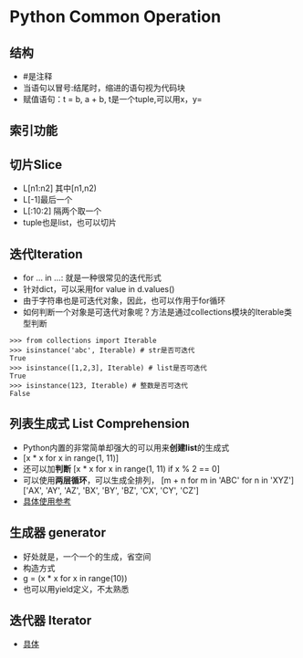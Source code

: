 # Python Common Operation


## 结构
- #是注释
- 当语句以冒号:结尾时，缩进的语句视为代码块
- 赋值语句：t = b, a + b, t是一个tuple,可以用x，y=

## 索引功能

## 切片Slice
- L[n1:n2] 其中[n1,n2)
- L[-1]最后一个
- L[:10:2] 隔两个取一个
- tuple也是list，也可以切片

## 迭代Iteration
- for ... in ...: 就是一种很常见的迭代形式
- 针对dict，可以采用for value in d.values()
- 由于字符串也是可迭代对象，因此，也可以作用于for循环
- 如何判断一个对象是可迭代对象呢？方法是通过collections模块的Iterable类型判断
```
>>> from collections import Iterable
>>> isinstance('abc', Iterable) # str是否可迭代
True
>>> isinstance([1,2,3], Iterable) # list是否可迭代
True
>>> isinstance(123, Iterable) # 整数是否可迭代
False
```

## 列表生成式 List Comprehension
- Python内置的非常简单却强大的可以用来**创建list**的生成式
- [x * x for x in range(1, 11)]
- 还可以加**判断** [x * x for x in range(1, 11) if x % 2 == 0]
- 可以使用**两层循环**，可以生成全排列， [m + n for m in 'ABC' for n in 'XYZ']['AX', 'AY', 'AZ', 'BX', 'BY', 'BZ', 'CX', 'CY', 'CZ']
- [具体使用参考](https://www.liaoxuefeng.com/wiki/0014316089557264a6b348958f449949df42a6d3a2e542c000/001431779637539089fd627094a43a8a7c77e6102e3a811000)

## 生成器 generator
- 好处就是，一个一个的生成，省空间
- 构造方式
- g = (x * x for x in range(10))
- 也可以用yield定义，不太熟悉

## 迭代器 Iterator
- [具体](https://www.liaoxuefeng.com/wiki/0014316089557264a6b348958f449949df42a6d3a2e542c000/00143178254193589df9c612d2449618ea460e7a672a366000)

